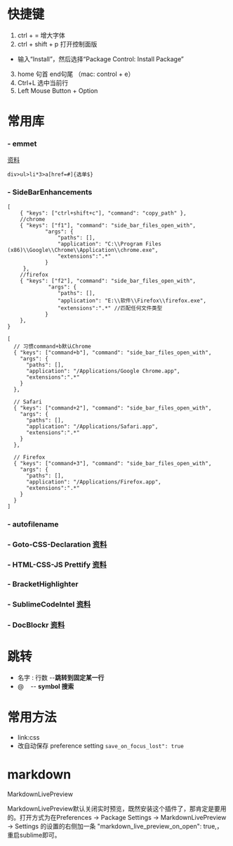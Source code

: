 # 快捷键
1. ctrl + =  增大字体
2. ctrl + shift + p  打开控制面版
  - 输入“Install”，然后选择“Package Control: Install Package”
3. home 句首  end句尾 （mac: control + e）
4. Ctrl+L 选中当前行
5. Left Mouse Button + Option

# 常用库
### - emmet  
[资料](https://www.cnblogs.com/jesse131/p/4978966.html)
```
div>ul>li*3>a[href=#]{选单$}
```

### - SideBarEnhancements

```
[
    { "keys": ["ctrl+shift+c"], "command": "copy_path" },
    //chrome
    { "keys": ["f1"], "command": "side_bar_files_open_with",
            "args": {
                "paths": [],
                "application": "C:\\Program Files (x86)\\Google\\Chrome\\Application\\chrome.exe",
                "extensions":".*"
            }
     },
    //firefox
    { "keys": ["f2"], "command": "side_bar_files_open_with",
             "args": {
                "paths": [],
                "application": "E:\\软件\\Firefox\\firefox.exe",
                "extensions":".*" //匹配任何文件类型
            }
    },
}

[
  // 习惯command+b默认Chrome
  { "keys": ["command+b"], "command": "side_bar_files_open_with",
    "args": {
      "paths": [],
      "application": "/Applications/Google Chrome.app",
      "extensions":".*"
    }
  },

  // Safari
  { "keys": ["command+2"], "command": "side_bar_files_open_with",
    "args": {
      "paths": [],
      "application": "/Applications/Safari.app",
      "extensions":".*"
    }
  },

  // Firefox
  { "keys": ["command+3"], "command": "side_bar_files_open_with",
    "args": {
      "paths": [],
      "application": "/Applications/Firefox.app",
      "extensions":".*"
    }
  }
]
```
### - autofilename
### - Goto-CSS-Declaration  [资料](https://packagecontrol.io/packages/Goto-CSS-Declaration)
### - HTML-CSS-JS Prettify [资料](https://packagecontrol.io/packages/HTML-CSS-JS%20Prettify)
### - BracketHighlighter
### - SublimeCodeIntel [资料](https://packagecontrol.io/packages/SublimeCodeIntel)
### - DocBlockr [资料](https://packagecontrol.io/packages/DocBlockr)

# 跳转
- 名字 : 行数    --**跳转到固定某一行**
- @  &nbsp;&nbsp;&nbsp;-- **symbol 搜索**



# 常用方法
- link:css
- 改自动保存  preference setting ``` save_on_focus_lost": true  ```

# markdown
MarkdownLivePreview  
  
MarkdownLivePreview默认关闭实时预览，既然安装这个插件了，那肯定是要用的。打开方式为在Preferences -> Package Settings -> MarkdownLivePreview -> Settings 的设置的右侧加一条 "markdown_live_preview_on_open": true,，重启sublime即可。

